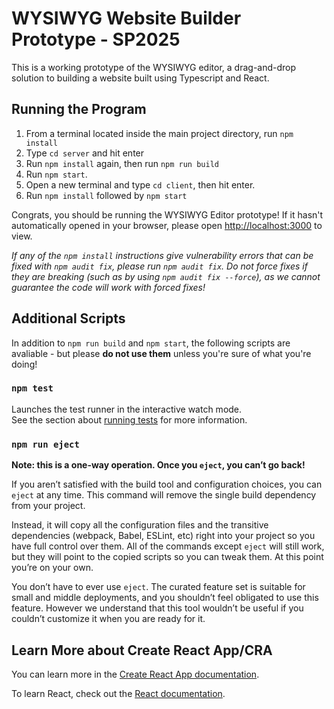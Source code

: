 # WYSIWYG Website Builder Prototype - SP2025
This is a working prototype of the WYSIWYG editor, a drag-and-drop solution to building a website built using Typescript and React. 

## Running the Program
1. From a terminal located inside the main project directory, run `npm install`
2. Type `cd server` and hit enter
3. Run `npm install` again, then run `npm run build`
4. Run `npm start`.
5. Open a new terminal and type `cd client`, then hit enter.
6. Run `npm install` followed by `npm start`

Congrats, you should be running the WYSIWYG Editor prototype! If it hasn't automatically opened in your browser, please open [http://localhost:3000](http://localhost:3000) to view.

*If any of the `npm install` instructions give vulnerability errors that can be fixed with `npm audit fix`, please run `npm audit fix`. Do not force fixes if they are breaking (such as by using `npm audit fix --force`), as we cannot guarantee the code will work with forced fixes!*

## Additional Scripts
In addition to `npm run build` and `npm start`, the following scripts are avaliable - but please **do not use them** unless you're sure of what you're doing!

### `npm test`

Launches the test runner in the interactive watch mode.\
See the section about [running tests](https://facebook.github.io/create-react-app/docs/running-tests) for more information.


### `npm run eject`

**Note: this is a one-way operation. Once you `eject`, you can’t go back!**

If you aren’t satisfied with the build tool and configuration choices, you can `eject` at any time. This command will remove the single build dependency from your project.

Instead, it will copy all the configuration files and the transitive dependencies (webpack, Babel, ESLint, etc) right into your project so you have full control over them. All of the commands except `eject` will still work, but they will point to the copied scripts so you can tweak them. At this point you’re on your own.

You don’t have to ever use `eject`. The curated feature set is suitable for small and middle deployments, and you shouldn’t feel obligated to use this feature. However we understand that this tool wouldn’t be useful if you couldn’t customize it when you are ready for it.

## Learn More about Create React App/CRA

You can learn more in the [Create React App documentation](https://facebook.github.io/create-react-app/docs/getting-started).

To learn React, check out the [React documentation](https://reactjs.org/).
